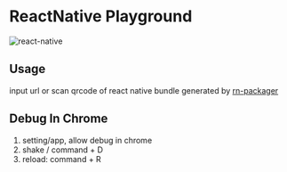 # ReactNative Playground

![react-native](https://img.shields.io/badge/react--native-%3D_0.21.0-green.svg)

## Usage

input url or scan qrcode of react native bundle generated by [rn-packager](https://github.com/react-component/rn-packager)

## Debug In Chrome

1. setting/app, allow debug in chrome
2. shake / command + D
3. reload: command + R
